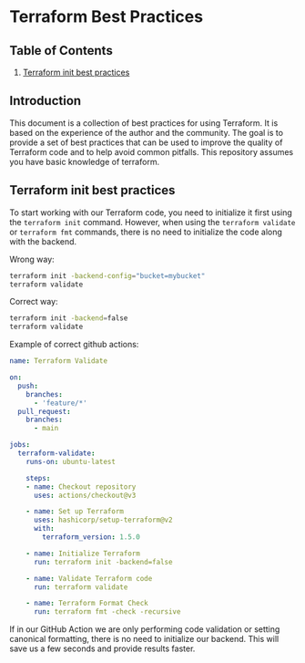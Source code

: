 # Terraform Best Practices

## Table of Contents
1. [Terraform init best practices](#terraform-init-best-practices)

## Introduction
This document is a collection of best practices for using Terraform. It is based on the experience of the author and the community. The goal is to provide a set of best practices that can be used to improve the quality of Terraform code and to help avoid common pitfalls. This repository assumes you have basic knowledge of terraform.

## Terraform init best practices

To start working with our Terraform code, you need to initialize it first using the `terraform init` command. However, when using the `terraform validate` or `terraform fmt` commands, there is no need to initialize the code along with the backend.

Wrong way:
```bash
terraform init -backend-config="bucket=mybucket" 
terraform validate
```

Correct way:
```bash
terraform init -backend=false
terraform validate
```

Example of correct github actions:
```yaml
name: Terraform Validate

on:
  push:
    branches:
      - 'feature/*'
  pull_request:
    branches:
      - main

jobs:
  terraform-validate:
    runs-on: ubuntu-latest

    steps:
    - name: Checkout repository
      uses: actions/checkout@v3

    - name: Set up Terraform
      uses: hashicorp/setup-terraform@v2
      with:
        terraform_version: 1.5.0

    - name: Initialize Terraform
      run: terraform init -backend=false

    - name: Validate Terraform code
      run: terraform validate

    - name: Terraform Format Check
      run: terraform fmt -check -recursive
```

If in our GitHub Action we are only performing code validation or setting canonical formatting, there is no need to initialize our backend. This will save us a few seconds and provide results faster.



